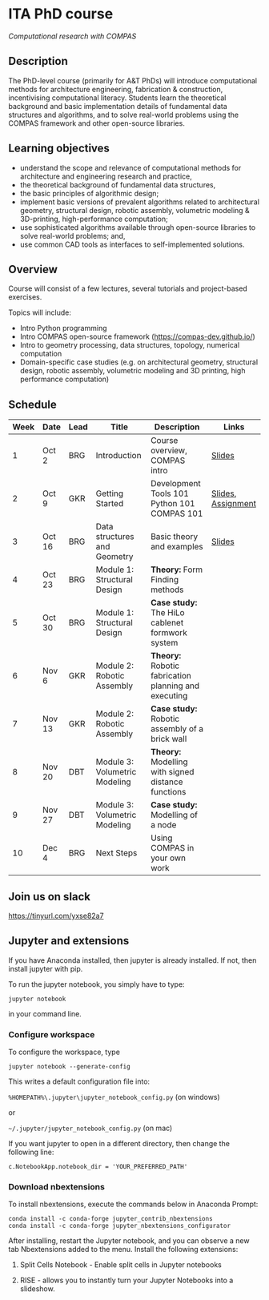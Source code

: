 # ITA PhD course

*Computational research with COMPAS*

## Description

The PhD-level course (primarily for A&T PhDs) will introduce computational methods for architecture engineering, fabrication & construction, incentivising computational literacy. Students learn the theoretical background and basic implementation details of fundamental data structures and algorithms, and to solve real-world problems using the COMPAS framework and other open-source libraries.

## Learning objectives

* understand the scope and relevance of computational methods for architecture and engineering research and practice,
* the theoretical background of fundamental data structures, 
* the basic principles of algorithmic design; 
* implement basic versions of prevalent algorithms related to architectural geometry, structural design, robotic assembly, volumetric modeling & 3D-printing, high-performance computation; 
* use sophisticated algorithms available through open-source libraries to solve real-world problems; and, 
* use common CAD tools as interfaces to self-implemented solutions.

## Overview

Course will consist of a few lectures, several tutorials and project-based exercises.

Topics will include:

* Intro Python programming
* Intro COMPAS open-source framework (https://compas-dev.github.io/) 
* Intro to geometry processing, data structures, topology, numerical computation
* Domain-specific case studies (e.g. on architectural geometry, structural design, robotic assembly, volumetric modeling and 3D printing, high performance computation)

## Schedule

Week | Date | Lead | Title | Description | Links
---- | ---- | ---- | ----- | ----------- | -------
1 | Oct 2 | BRG | Introduction | Course overview, COMPAS intro | [Slides](slides/week-01_COMPAS-basics.pdf)
2 | Oct 9 | GKR | Getting Started | Development Tools 101<br>Python 101<br>COMPAS 101 | [Slides](slides/week-02_Getting_started.pdf), [Assignment](modules/module0/)
3 | Oct 16 | BRG | Data structures and Geometry | Basic theory and examples | [Slides](slides/week-03_Geometry-and-Data-Structures.pdf)
4 | Oct 23 | BRG | Module 1: Structural Design | **Theory:** Form Finding methods
5 | Oct 30 | BRG | Module 1: Structural Design | **Case study:** The HiLo cablenet formwork system
6 | Nov 6 | GKR | Module 2: Robotic Assembly | **Theory:** Robotic fabrication planning and executing
7 | Nov 13 | GKR | Module 2: Robotic Assembly | **Case study:** Robotic assembly of a brick wall
8 | Nov 20 | DBT | Module 3: Volumetric Modeling | **Theory:** Modelling with signed distance functions
9 | Nov 27 | DBT | Module 3: Volumetric Modeling | **Case study:** Modelling of a node
10 | Dec 4 | BRG | Next Steps | Using COMPAS in your own work

## Join us on slack

https://tinyurl.com/yxse82a7

## Jupyter and extensions

If you have Anaconda installed, then jupyter is already installed. If not, then install jupyter with pip.

To run the jupyter notebook, you simply have to type:

    jupyter notebook

in your command line.

### Configure workspace

To configure the workspace, type

    jupyter notebook --generate-config

This writes a default configuration file into:

`%HOMEPATH%\.jupyter\jupyter_notebook_config.py` (on windows)

or

`~/.jupyter/jupyter_notebook_config.py` (on mac)

If you want jupyter to open in a different directory, then change the following line:

    c.NotebookApp.notebook_dir = 'YOUR_PREFERRED_PATH'

### Download nbextensions

To install nbextensions, execute the commands below in Anaconda Prompt:

    conda install -c conda-forge jupyter_contrib_nbextensions
    conda install -c conda-forge jupyter_nbextensions_configurator

After installing, restart the Jupyter notebook, and you can observe a new tab Nbextensions added to the menu.
Install the following extensions:

1. Split Cells Notebook - Enable split cells in Jupyter notebooks

2. RISE - allows you to instantly turn your Jupyter Notebooks into a slideshow. 
